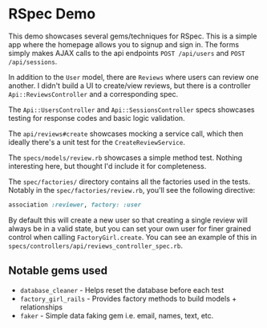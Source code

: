 # RSpec Demo

This demo showcases several gems/techniques for RSpec. This is a simple
app where the homepage allows you to signup and sign in. The forms
simply makes AJAX calls to the api endpoints `POST /api/users` and `POST
/api/sessions`.

In addition to the `User` model, there are `Reviews` where users can
review one another. I didn't build a UI to create/view reviews, but
there is a controller `Api::ReviewsController` and a corresponding spec.

The `Api::UsersController` and `Api::SessionsController` specs showcases
testing for response codes and basic logic validation.

The `api/reviews#create` showcases mocking a service call, which then
ideally there's a unit test for the `CreateReviewService`.

The `specs/models/review.rb` showcases a simple method test. Nothing
interesting here, but thought I'd include it for completeness.

The `spec/factories/` directory contains all the factories used in the
tests. Notably in the `spec/factories/review.rb`, you'll see the
following directive:

```ruby
association :reviewer, factory: :user
```

By default this will create a new user so that creating a single review
will always be in a valid state, but you can set your own user for finer
grained control when calling `FactoryGirl.create`. You can see an
example of this in `specs/controllers/api/reviews_controller_spec.rb`.


## Notable gems used

* `database_cleaner` - Helps reset the database before each test
* `factory_girl_rails` - Provides factory methods to build models +
  relationships
* `faker` - Simple data faking gem i.e. email, names, text, etc.
